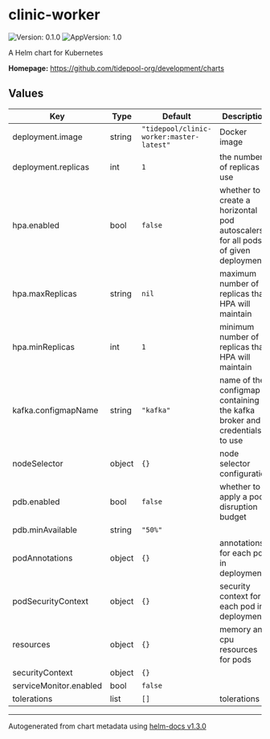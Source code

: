 # clinic-worker

![Version: 0.1.0](https://img.shields.io/badge/Version-0.1.0-informational?style=flat-square) ![AppVersion: 1.0](https://img.shields.io/badge/AppVersion-1.0-informational?style=flat-square)

A Helm chart for Kubernetes

**Homepage:** <https://github.com/tidepool-org/development/charts>

## Values

| Key | Type | Default | Description |
|-----|------|---------|-------------|
| deployment.image | string | `"tidepool/clinic-worker:master-latest"` | Docker image |
| deployment.replicas | int | `1` | the number of replicas to use |
| hpa.enabled | bool | `false` | whether to create a horizontal pod autoscalers for all pods of given deployment |
| hpa.maxReplicas | string | `nil` | maximum number of replicas that HPA will maintain |
| hpa.minReplicas | int | `1` | minimum number of replicas that HPA will maintain |
| kafka.configmapName | string | `"kafka"` | name of the configmap containing the kafka broker and credentials to use |
| nodeSelector | object | `{}` | node selector configuration |
| pdb.enabled | bool | `false` | whether to apply a pod disruption budget |
| pdb.minAvailable | string | `"50%"` |  |
| podAnnotations | object | `{}` | annotations for each pod in deployment |
| podSecurityContext | object | `{}` | security context for each pod in deployment |
| resources | object | `{}` | memory and cpu resources for pods |
| securityContext | object | `{}` |  |
| serviceMonitor.enabled | bool | `false` |  |
| tolerations | list | `[]` | tolerations |

----------------------------------------------
Autogenerated from chart metadata using [helm-docs v1.3.0](https://github.com/norwoodj/helm-docs/releases/v1.3.0)
